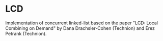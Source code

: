 # LCD
Implementation of concurrent linked-list based on the paper "LCD: Local Combining on Demand" by Dana Drachsler-Cohen (Technion) and Erez Petrank (Technion).
